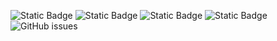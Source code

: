 ![Static Badge](https://img.shields.io/badge/blacklists-60-000000) ![Static Badge](https://img.shields.io/badge/blacklisted-2680337-cc0000) ![Static Badge](https://img.shields.io/badge/whitelisted-2244-00CC00) ![Static Badge](https://img.shields.io/badge/streaming_blacklist-28107-000000) ![GitHub issues](https://img.shields.io/github/issues/fabriziosalmi/blacklists)
